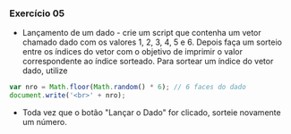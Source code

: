 ### Exercício 05

- Lançamento de um dado - crie um script que contenha um vetor chamado dado com os valores 1, 2, 3, 4, 5 e 6. Depois faça um sorteio entre os índices do vetor com o objetivo de imprimir o valor correspondente ao índice sorteado. Para sortear um índice do vetor dado, utilize

```javaScript
var nro = Math.floor(Math.random() * 6); // 6 faces do dado
document.write('<br>' + nro);

```
- Toda vez que o botão "Lançar o Dado" for clicado, sorteie novamente um número.
